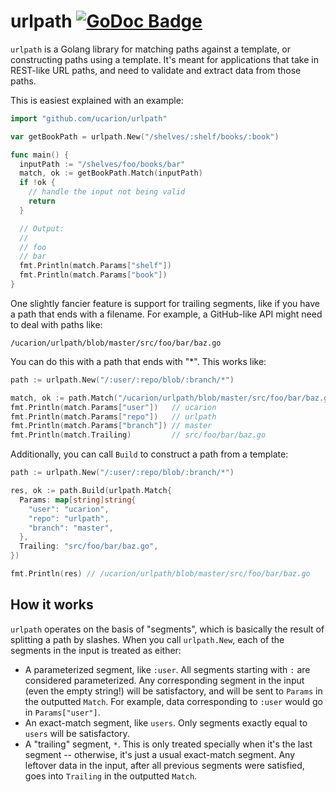 # urlpath [![GoDoc Badge][badge]][godoc]

`urlpath` is a Golang library for matching paths against a template, or
constructing paths using a template. It's meant for applications that take in
REST-like URL paths, and need to validate and extract data from those paths.

[badge]: https://godoc.org/github.com/ucarion/urlpath?status.svg
[godoc]: https://godoc.org/github.com/ucarion/urlpath

This is easiest explained with an example:

```go
import "github.com/ucarion/urlpath"

var getBookPath = urlpath.New("/shelves/:shelf/books/:book")

func main() {
  inputPath := "/shelves/foo/books/bar"
  match, ok := getBookPath.Match(inputPath)
  if !ok {
    // handle the input not being valid
    return
  }

  // Output:
  //
  // foo
  // bar
  fmt.Println(match.Params["shelf"])
  fmt.Println(match.Params["book"])
}
```

One slightly fancier feature is support for trailing segments, like if you have
a path that ends with a filename. For example, a GitHub-like API might need to
deal with paths like:

```text
/ucarion/urlpath/blob/master/src/foo/bar/baz.go
```

You can do this with a path that ends with "*". This works like:

```go
path := urlpath.New("/:user/:repo/blob/:branch/*")

match, ok := path.Match("/ucarion/urlpath/blob/master/src/foo/bar/baz.go")
fmt.Println(match.Params["user"])   // ucarion
fmt.Println(match.Params["repo"])   // urlpath
fmt.Println(match.Params["branch"]) // master
fmt.Println(match.Trailing)         // src/foo/bar/baz.go
```

Additionally, you can call `Build` to construct a path from a template:

```go
path := urlpath.New("/:user/:repo/blob/:branch/*")

res, ok := path.Build(urlpath.Match{
  Params: map[string]string{
    "user": "ucarion",
    "repo": "urlpath",
    "branch": "master",
  },
  Trailing: "src/foo/bar/baz.go",
})

fmt.Println(res) // /ucarion/urlpath/blob/master/src/foo/bar/baz.go
```

## How it works

`urlpath` operates on the basis of "segments", which is basically the result of
splitting a path by slashes. When you call `urlpath.New`, each of the segments
in the input is treated as either:

* A parameterized segment, like `:user`. All segments starting with `:` are
  considered parameterized. Any corresponding segment in the input (even the
  empty string!) will be satisfactory, and will be sent to `Params` in the
  outputted `Match`. For example, data corresponding to `:user` would go in
  `Params["user"]`.
* An exact-match segment, like `users`. Only segments exactly equal to `users`
  will be satisfactory.
* A "trailing" segment, `*`. This is only treated specially when it's the last
  segment -- otherwise, it's just a usual exact-match segment. Any leftover data
  in the input, after all previous segments were satisfied, goes into `Trailing`
  in the outputted `Match`.
